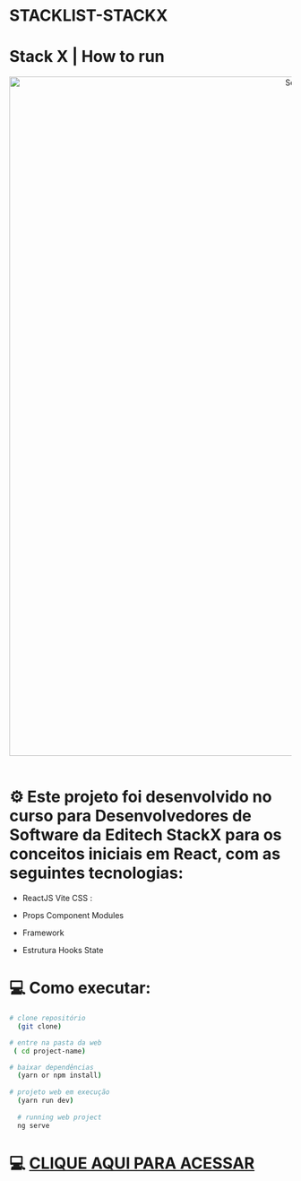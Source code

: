 # STACKLIST-STACKX

# Stack X | How to run

<div align="center">
<img width="1212" alt="Screen Shot 2022-07-21 at 22 39 08" src="https://user-images.githubusercontent.com/57332512/180343099-cc737955-3665-45f9-9fd8-be15a843b178.png">
 </div>
 
 <br>
 
 #
 
 # ⚙️ Este projeto foi desenvolvido no curso para Desenvolvedores de Software da Editech StackX para os  conceitos iniciais em React, com as seguintes tecnologias:

- ReactJS Vite CSS :

- Props Component Modules 
 
- Framework 
 
- Estrutura Hooks State 

# 💻 Como executar:

```bash
# clone repositório
  (git clone)

# entre na pasta da web
 ( cd project-name)

# baixar dependências
  (yarn or npm install)
  
# projeto web em execução
  (yarn run dev)
  
  # running web project
  ng serve
  ```
  
 # 💻 [CLIQUE AQUI PARA ACESSAR](https://developer-react.netlify.app/)

